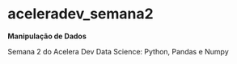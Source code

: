 # aceleradev_semana2

**Manipulação de Dados**

Semana 2 do Acelera Dev Data Science: Python, Pandas e Numpy

